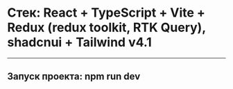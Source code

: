 # Стек: React + TypeScript + Vite + Redux (redux toolkit, RTK Query), shadcnui + Tailwind v4.1

---

## Запуск проекта: npm run dev
